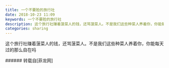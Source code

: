 ```yaml
---
title: 一个不要脸的旅行社
date: 2018-10-23 11:09
keywords: 一个不要脸的旅行社
description: 这个旅行社赚着菠菜人的钱，还骂菠菜人。不是我们这些种菜人养着你，你能每天过的那么自在吗
categories: sharing
---
```

<td class="t_f" id="postmessage_2144939">

这个旅行社赚着菠菜人的钱，还骂菠菜人。不是我们这些种菜人养着你，你能每天过的那么自在吗<br/>
</td>
###### 转载自[菲龙网]